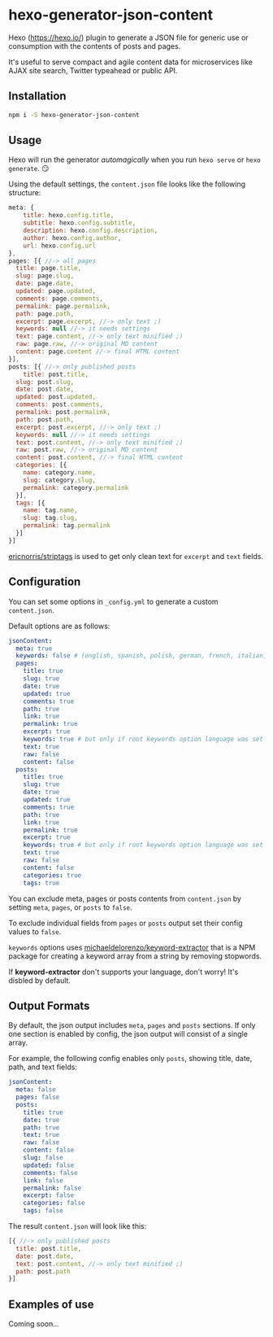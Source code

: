 # hexo-generator-json-content

Hexo (https://hexo.io/) plugin to generate a JSON file for generic use or consumption with the contents of posts and pages.

It's useful to serve compact and agile content data for microservices like AJAX site search, Twitter typeahead or public API.

## Installation

```bash
npm i -S hexo-generator-json-content
```

## Usage

Hexo will run the generator *automagically* when you run `hexo serve` or `hexo generate`.
:smirk:

Using the default settings, the `content.json` file looks like the following structure:

```javascript
meta: {
	title: hexo.config.title,
	subtitle: hexo.config.subtitle,
	description: hexo.config.description,
	author: hexo.config.author,
	url: hexo.config.url
},
pages: [{ //-> all pages
  title: page.title,
  slug: page.slug,
  date: page.date,
  updated: page.updated,
  comments: page.comments,
  permalink: page.permalink,
  path: page.path,
  excerpt: page.excerpt, //-> only text ;)
  keywords: null //-> it needs settings
  text: page.content, //-> only text minified ;)
  raw: page.raw, //-> original MD content
  content: page.content //-> final HTML content
}],
posts: [{ //-> only published posts
	title: post.title,
  slug: post.slug,
  date: post.date,
  updated: post.updated,
  comments: post.comments,
  permalink: post.permalink,
  path: post.path,
  excerpt: post.excerpt, //-> only text ;)
  keywords: null //-> it needs settings
  text: post.content, //-> only text minified ;)
  raw: post.raw, //-> original MD content
  content: post.content, //-> final HTML content
  categories: [{
    name: category.name,
    slug: category.slug,
    permalink: category.permalink
  }],
  tags: [{
    name: tag.name,
    slug: tag.slug,
    permalink: tag.permalink
  }]
}]
```

[ericnorris/striptags](https://github.com/ericnorris/striptags) is used to get only clean text for `excerpt` and `text` fields.

## Configuration

You can set some options in `_config.yml` to generate a custom `content.json`.

Default options are as follows:

```yaml
jsonContent:
  meta: true
  keywords: false # (english, spanish, polish, german, french, italian, dutch, russian, portuguese, swedish)
  pages:
    title: true
    slug: true
    date: true
    updated: true
    comments: true
    path: true
    link: true
    permalink: true
    excerpt: true
    keywords: true # but only if root keywords option language was set
    text: true
    raw: false
    content: false
  posts:
    title: true
    slug: true
    date: true
    updated: true
    comments: true
    path: true
    link: true
    permalink: true
    excerpt: true
    keywords: true # but only if root keywords option language was set
    text: true
    raw: false
    content: false
    categories: true
    tags: true
```

You can exclude meta, pages or posts contents from `content.json` by setting `meta`, `pages`, or `posts` to `false`.

To exclude individual fields from `pages` or `posts` output set their config values to `false`.

`keywords` options uses [michaeldelorenzo/keyword-extractor](https://github.com/michaeldelorenzo/keyword-extractor) that is a NPM package for creating a keyword array from a string by removing stopwords.

If **keyword-extractor** don't supports your language, don't worry! It's disbled by default.

## Output Formats

By default, the json output includes `meta`, `pages` and `posts` sections. If only one section is enabled by config, the json output will consist of a single array.

For example, the following config enables only `posts`, showing title, date, path, and text fields:

```yaml
jsonContent:
  meta: false
  pages: false
  posts:
    title: true
    date: true
    path: true
    text: true
    raw: false
    content: false
    slug: false
    updated: false
    comments: false
    link: false
    permalink: false
    excerpt: false
    categories: false
    tags: false
```

The result `content.json` will look like this:

```javascript
[{ //-> only published posts
  title: post.title,
  date: post.date,
  text: post.content, //-> only text minified ;)
  path: post.path
}]
```

## Examples of use

Coming soon...